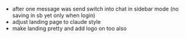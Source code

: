 - after one message was send switch into chat in sidebar mode (no saving in sb yet only when login)
- adjust landing page to claude style 
- make landing pretty and add logo on too also 